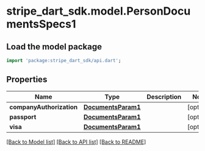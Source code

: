 # stripe_dart_sdk.model.PersonDocumentsSpecs1

## Load the model package
```dart
import 'package:stripe_dart_sdk/api.dart';
```

## Properties
Name | Type | Description | Notes
------------ | ------------- | ------------- | -------------
**companyAuthorization** | [**DocumentsParam1**](DocumentsParam1.md) |  | [optional] 
**passport** | [**DocumentsParam1**](DocumentsParam1.md) |  | [optional] 
**visa** | [**DocumentsParam1**](DocumentsParam1.md) |  | [optional] 

[[Back to Model list]](../README.md#documentation-for-models) [[Back to API list]](../README.md#documentation-for-api-endpoints) [[Back to README]](../README.md)


